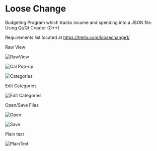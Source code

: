 # Loose Change
Budgeting Program which tracks income and spending into a JSON file. Using Qt/Qt Creator (C++)

Requirements list located at https://trello.com/loosechange1/ 

Raw View

![RawView](http://i.imgur.com/pxqNsNs.png)

![Cal Pop-up](http://i.imgur.com/NCo4IKt.png)

![Categories](http://i.imgur.com/bWPe1ww.png)


Edit Categories

![Edit Categories](http://i.imgur.com/3ZCza40.png)


Open/Save Files

![Open](http://i.imgur.com/S2f5NRs.png)

![Save](http://i.imgur.com/kNE5JkR.png)


Plain text

![PlainText](http://i.imgur.com/wcpRjKd.png)
